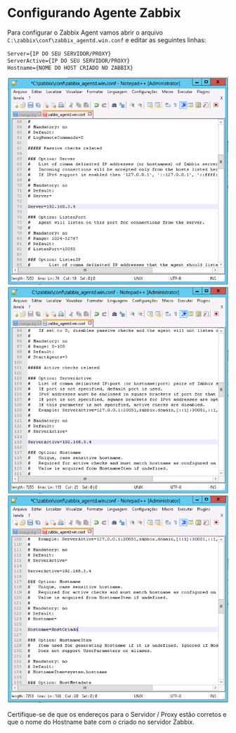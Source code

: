 # Configurando Agente Zabbix

Para configurar o Zabbix Agent vamos abrir o arquivo `C:\zabbix\conf\zabbix_agentd.win.conf` e editar as seguintes linhas:

```
Server={IP DO SEU SERVIDOR/PROXY}
ServerActive={IP DO SEU SERVIDOR/PROXY}
Hostname={NOME DO HOST CRIADO NO ZABBIX}
```

![Edição do Server](../images/zabbix1.png)
![Edição do ServerActive](../images/zabbix2.png)
![Edição do Hostname](../images/zabbix3.png)

Certifique-se de que os endereços para o Servidor / Proxy estão corretos e que o nome do Hostname bate com o criado no servidor Zabbix.